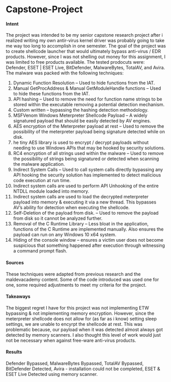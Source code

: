 ﻿# Capstone-Project

#### Intent
The project was intended to be my senior capstone research project after i realized writing my own antir-virus kernel driver was probably going to take me way too long to accomplish in one semester. The goal of the project was to create shellcode launcher that would ultimately bypass anti-virus / EDR products. However, since I was not shelling out money for this assignment, I was limited to free products available. The tested prodocuts were: Defender, ESET | ESET Live, BitDefender, MalwareBytes, TotalAV, and Avira. The malware was packed with the following techniques:

1)	Dynamic Function Resolution – Used to hide functions from the IAT.
2)	Manual GetProcAddress & Manual GetModuleHandle functions – Used to hide these functions from the IAT.
3)	API hashing – Used to remove the need for function name strings to be stored within the executable removing a potential detection mechanism.
4)	Custom written – bypassing the hashing detection methodology.
5)	MSFVenom Windows Meterpreter Shellcode Payload – A widely signatured payload that should be easily detected by AV engines.
6)	AES encryption of the Meterpreter payload at rest – Used to remove the possibility of the meterpreter payload being signature detected while on disk.
7)	he tiny AES library is used to encrypt / decrypt payloads without needing to use Windows APIs that may be hooked by security solutions.
8)	RC4 encryption of all strings used within the malware – Used to remove the possibility of strings being signatured or detected when scanning the malware application.
9)	Indirect System Calls – Used to call system calls directly bypassing any API hooking the security solution has implemented to detect malicious code execution at run time.
10)	Indirect system calls are used to perform API Unhooking of the entire NTDLL module loaded into memory.
11)	Indirect system calls are used to load the decrypted meterpreter payload into memory & executing it via a new thread. This bypasses AV’s ability for detection when executing the shellcode.
12)	Self-Deletion of the payload from disk. – Used to remove the payload from disk so it cannot be analyzed further.
13)	Removal of the C Runtime Library – Less bloat in the application, functions of the C Runtime are implemented manually. Also ensures the payload can run on any Windows 10 x64 system.
14)	 Hiding of the console window – ensures a victim user does not become suspicious that something happened after execution through witnessing a command prompt flash.

#### Sources
These techniques were adapted from previous research and the maldevacademy content. Some of the code introduced was used one for one, some required adjustments to meet my criteria for the project.

#### Takeaways
The biggest regret I have for this project was not implementing ETW bypassing & not implementing memory encryption. However, since the meterpreter shellcode does not allow for (as far as i know) setting sleep settings, we are unable to encyrpt the shellcode at rest. This was problematic because, our payload when it was detected almost always got detected by memory scanners. I also thought this level of work would just not be necessary when against free-ware anti-virus products.

#### Results
Defender Bypassed, MalwareBytes Bypassed, TotalAV Bypassed, BitDefender Detected, Avira - installation could not be completed, ESET & ESET Live Detected using memory scanner.
